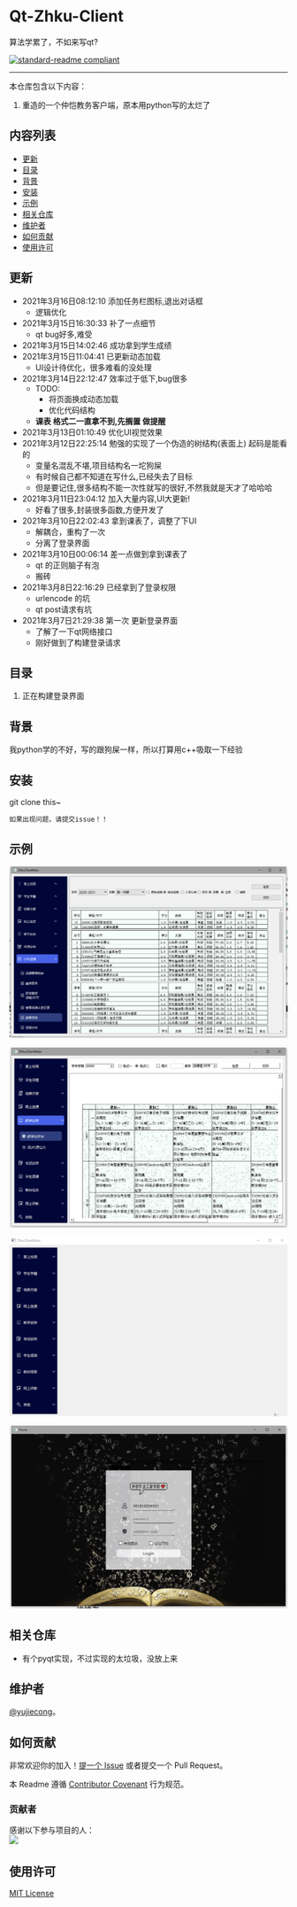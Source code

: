 # Qt-Zhku-Client
算法学累了，不如来写qt?

[![standard-readme compliant](https://img.shields.io/badge/readme%20style-standard-brightgreen.svg?style=flat-square)](.)

***

本仓库包含以下内容：

1. 重造的一个仲恺教务客户端，原本用python写的太烂了

## 内容列表

- [更新](#更新)
- [目录](#目录)
- [背景](#背景)
- [安装](#安装)
- [示例](#示例)
- [相关仓库](#相关仓库)
- [维护者](#维护者)
- [如何贡献](#如何贡献)
- [使用许可](#使用许可)

## 更新
- 2021年3月16日08:12:10 添加任务栏图标,退出对话框
    - 逻辑优化
- 2021年3月15日16:30:33 补了一点细节
    - qt bug好多,难受
- 2021年3月15日14:02:46 成功拿到学生成绩
- 2021年3月15日11:04:41 已更新动态加载
    - UI设计待优化，很多难看的没处理
- 2021年3月14日22:12:47 效率过于低下,bug很多
    - TODO:
        - 将页面换成动态加载
        - 优化代码结构
    - **课表 格式二一直拿不到,先搁置 做提醒**
- 2021年3月13日01:10:49 优化UI视觉效果
- 2021年3月12日22:25:14 勉强的实现了一个伪造的树结构(表面上) 起码是能看的
    - 变量名混乱不堪,项目结构名一坨狗屎
    - 有时候自己都不知道在写什么,已经失去了目标
    - 但是要记住,很多结构不能一次性就写的很好,不然我就是天才了哈哈哈
- 2021年3月11日23:04:12 加入大量内容,UI大更新!
    - 好看了很多,封装很多函数,方便开发了
- 2021年3月10日22:02:43 拿到课表了，调整了下UI
    - 解耦合，重构了一次
    - 分离了登录界面
- 2021年3月10日00:06:14 差一点做到拿到课表了
    - qt 的正则脑子有泡
    - 搬砖
- 2021年3月8日22:16:29 已经拿到了登录权限
    - urlencode 的坑
    - qt post请求有坑
- 2021年3月7日21:29:38 第一次 更新登录界面
    - 了解了一下qt网络接口
    - 刚好做到了构建登录请求

## 目录

1. 正在构建登录界面

## 背景

我python学的不好，写的跟狗屎一样，所以打算用c++吸取一下经验

## 安装

git clone this~

```sh
如果出现问题，请提交issue！！
```

## 示例

![1615788163233](README.assets/1615788163233.png)

![1615728848770](README.assets/1615728848770.png)

![ggg](README.assets/ggg-1615559089220.gif)



![1615476637737](README.assets/1615476637737.png)

## 相关仓库

- 有个pyqt实现，不过实现的太垃圾，没放上来

## 维护者

[@yujiecong](https://github.com/yujiecong)。

## 如何贡献

非常欢迎你的加入！[提一个 Issue](./issues/new) 或者提交一个 Pull Request。


本 Readme 遵循 [Contributor Covenant](http://contributor-covenant.org/version/1/3/0/) 行为规范。

### 贡献者

感谢以下参与项目的人：  
<a href="graphs/contributors"><img src="https://avatars2.githubusercontent.com/u/44287052?s=60&amp;v=4" /></a>

## 使用许可

[MIT License](./blob/master/LICENSE)